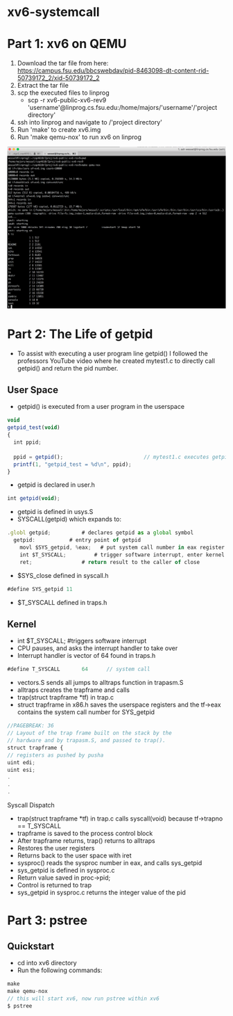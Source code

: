 # xv6-systemcall
# Part 1: xv6 on QEMU
1. Download the tar file from here: https://campus.fsu.edu/bbcswebdav/pid-8463098-dt-content-rid-50739172_2/xid-50739172_2
2. Extract the tar file
3. scp the executed files to linprog
    - scp -r xv6-public-xv6-rev9 'username'@linprog.cs.fsu.edu:/home/majors/'username'/'project directory'
4. ssh into linprog and navigate to /'project directory'
5. Run 'make' to create xv6.img
6. Run 'make qemu-nox' to run xv6 on linprog

<p align="center">
  <img src="./img/xv6_linprog.png" width="700"/>
</p>

# Part 2: The Life of getpid
- To assist with executing a user program line getpid() I followed the professors YouTube video where he created mytest1.c to directly call getpid() and return the pid number.

## User Space
- getpid() is executed from a user program in the userspace
```javascript
void
getpid_test(void)
{
  int ppid;

  ppid = getpid();                          // mytest1.c executes getpid() in the userspace
  printf(1, "getpid_test = %d\n", ppid);
}
```
- getpid is declared in user.h
```javascript
int getpid(void);
```
- getpid is defined in usys.S
- SYSCALL(getpid) which expands to:
```javascript
.globl getpid;			# declares getpid as a global symbol
  getpid:			# entry point of getpid
    movl $SYS_getpid, %eax;   # put system call number in eax register
    int $T_SYSCALL; 		# trigger software interrupt, enter kernel
    ret;				# return result to the caller of close
```
	
- $SYS_close defined in syscall.h
```javascript
#define SYS_getpid 11 
```
- $T_SYSCALL defined in traps.h

## Kernel
-	int $T_SYSCALL; 	#triggers software interrupt
-	CPU pauses, and asks the interrupt handler to take over
-	Interrupt handler is vector of 64 found in traps.h
```javascript
#define T_SYSCALL       64      // system call
```
-	vectors.S sends all jumps to alltraps function in trapasm.S
-	alltraps creates the trapframe and calls
-	trap(struct trapframe *tf) in trap.c
-	struct trapframe in x86.h saves the userspace registers and the tf->eax contains the system call number for SYS_getpid
```javascript
//PAGEBREAK: 36
// Layout of the trap frame built on the stack by the
// hardware and by trapasm.S, and passed to trap().
struct trapframe {
// registers as pushed by pusha
uint edi;
uint esi;
.
.
.
```
Syscall Dispatch
-	trap(struct trapframe *tf) in trap.c calls syscall(void) because tf->trapno == T_SYSCALL
-	trapframe is saved to the process control block
-	After trapframe returns, trap() returns to alltraps
-	Restores the user registers
-	Returns back to the user space with iret
-	sysproc() reads the sysproc number in eax, and calls sys_getpid
-	sys_getpid is defined in sysproc.c
-	Return value saved in proc->pid;
-	Control is returned to trap
-	sys_getpid in sysproc.c returns the integer value of the pid

# Part 3: pstree

## Quickstart
- cd into xv6 directory
- Run the following commands:
```javascript
make
make qemu-nox
// this will start xv6, now run pstree within xv6
$ pstree
```